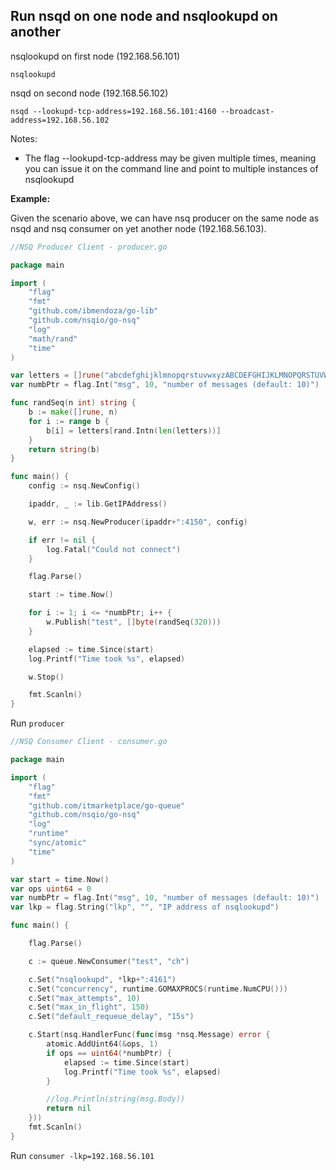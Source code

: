 <script>
  (function(i,s,o,g,r,a,m){i['GoogleAnalyticsObject']=r;i[r]=i[r]||function(){
  (i[r].q=i[r].q||[]).push(arguments)},i[r].l=1*new Date();a=s.createElement(o),
  m=s.getElementsByTagName(o)[0];a.async=1;a.src=g;m.parentNode.insertBefore(a,m)
  })(window,document,'script','//www.google-analytics.com/analytics.js','ga');

  ga('create', 'UA-71257746-1', 'auto');
  ga('send', 'pageview');

</script>

## Run nsqd on one node and nsqlookupd on another

nsqlookupd on first node (192.168.56.101) 

```
nsqlookupd
```

nsqd on second node (192.168.56.102)

```
nsqd --lookupd-tcp-address=192.168.56.101:4160 --broadcast-address=192.168.56.102
```

Notes:

- The flag --lookupd-tcp-address may be given multiple times, meaning you can issue it on the command line and point
to multiple instances of nsqlookupd

**Example:**

Given the scenario above, we can have nsq producer on the same node as nsqd and nsq consumer on yet another node (192.168.56.103).

```go
//NSQ Producer Client - producer.go

package main

import (
    "flag"
    "fmt"
    "github.com/ibmendoza/go-lib"
    "github.com/nsqio/go-nsq"
    "log"
    "math/rand"
    "time"
)

var letters = []rune("abcdefghijklmnopqrstuvwxyzABCDEFGHIJKLMNOPQRSTUVWXYZ!@#$%^&*()1234567890")
var numbPtr = flag.Int("msg", 10, "number of messages (default: 10)")

func randSeq(n int) string {
    b := make([]rune, n)
    for i := range b {
        b[i] = letters[rand.Intn(len(letters))]
    }
    return string(b)
}

func main() {
    config := nsq.NewConfig()

    ipaddr, _ := lib.GetIPAddress()

    w, err := nsq.NewProducer(ipaddr+":4150", config)

    if err != nil {
        log.Fatal("Could not connect")
    }

    flag.Parse()

    start := time.Now()

    for i := 1; i <= *numbPtr; i++ {
        w.Publish("test", []byte(randSeq(320)))
    }

    elapsed := time.Since(start)
    log.Printf("Time took %s", elapsed)

    w.Stop()

    fmt.Scanln()
}
```

Run ```producer```

```go
//NSQ Consumer Client - consumer.go

package main

import (
    "flag"
    "fmt"
    "github.com/itmarketplace/go-queue"
    "github.com/nsqio/go-nsq"
    "log"
    "runtime"
    "sync/atomic"
    "time"
)

var start = time.Now()
var ops uint64 = 0
var numbPtr = flag.Int("msg", 10, "number of messages (default: 10)")
var lkp = flag.String("lkp", "", "IP address of nsqlookupd")

func main() {

    flag.Parse()

    c := queue.NewConsumer("test", "ch")

    c.Set("nsqlookupd", *lkp+":4161")
    c.Set("concurrency", runtime.GOMAXPROCS(runtime.NumCPU()))
    c.Set("max_attempts", 10)
    c.Set("max_in_flight", 150)
    c.Set("default_requeue_delay", "15s")

    c.Start(nsq.HandlerFunc(func(msg *nsq.Message) error {
        atomic.AddUint64(&ops, 1)
        if ops == uint64(*numbPtr) {
            elapsed := time.Since(start)
            log.Printf("Time took %s", elapsed)
        }

        //log.Println(string(msg.Body))
        return nil
    }))
    fmt.Scanln()
}
```

Run ```consumer -lkp=192.168.56.101```
